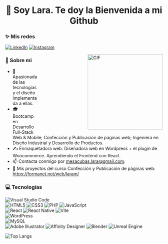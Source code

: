 <h1 align="center">👋 Soy Lara. Te doy la Bienvenida a mi Github</h1>


<h3>✨ Mis redes</h3>

[![LinkedIn](https://img.shields.io/badge/linkedin-%230077B5.svg?style=for-the-badge&logo=linkedin&logoColor=white)](https://www.linkedin.com/in/lara-mesa-cubas/)
[![Instagram](https://img.shields.io/badge/Instagram-%23E4405F.svg?style=for-the-badge&logo=Instagram&logoColor=white)](https://www.instagram.com/larartgc/)

<p dir="auto">
<animated-image data-catalyst="" style="float: right; width: 400px;"><img align="right" height="240" alt="GIF" src="https://media.giphy.com/media/ZDTbix65Me1YDNLDF3/giphy.gif" style="max-width: 100%; display: inline-block; " alt="Programando con Lara" title="Programando con Lara">
</p>

      
<h3>🌵 Sobre mi</h3>

<ul dir="auto">
<li>💜 Apasionada de las tecnologías y el diseño implementada a ellas.</li>
<li>🎓 Bootcamp en Desarrollo Full-Stack Web & Mobile; Confección y Publicación de páginas web; Ingeniera en Diseño Industrial y Desarrollo de Productos.</li>
<li>✍️ Enmaquetadora web. Diseñadora web en Wordpress + el plugin de Woocommerce. Aprendiendo el Frontend con React.</li>
<li>📫 Contacta conmigo por <a href="mailto:mesacubas.lara@gmail.com" alt="correo de Lara" title="correo de Lara" >mesacubas.lara@gmail.com</a>.</li>
<li>📙 Mis proyectos del curso Confección y Publicación de páginas web: <a href="https://formanet.net/web/laram/">https://formanet.net/web/laram/</a></li>
</ul>
 

<h3>💻 Tecnologías</h3>

![Visual Studio Code](https://img.shields.io/badge/Visual%20Studio%20Code-0078d7.svg?style=for-the-badge&logo=visual-studio-code&logoColor=white)
<br/>
 ![HTML5](https://img.shields.io/badge/html5-%23E34F26.svg?style=for-the-badge&logo=html5&logoColor=white) ![CSS3](https://img.shields.io/badge/css3-%231572B6.svg?style=for-the-badge&logo=css3&logoColor=white) ![PHP](https://img.shields.io/badge/php-%23777BB4.svg?style=for-the-badge&logo=php&logoColor=white) ![JavaScript](https://img.shields.io/badge/javascript-%23323330.svg?style=for-the-badge&logo=javascript&logoColor=%23F7DF1E) 
<br/>
![React](https://img.shields.io/badge/react-%2320232a.svg?style=for-the-badge&logo=react&logoColor=%2361DAFB) ![React Native](https://img.shields.io/badge/react_native-%2320232a.svg?style=for-the-badge&logo=react&logoColor=%2361DAFB) ![Vite](https://img.shields.io/badge/vite-%23646CFF.svg?style=for-the-badge&logo=vite&logoColor=white) 
<br/>
![WordPress](https://img.shields.io/badge/WordPress-%23117AC9.svg?style=for-the-badge&logo=WordPress&logoColor=white) 
<br/>
![MySQL](https://img.shields.io/badge/mysql-4479A1.svg?style=for-the-badge&logo=mysql&logoColor=white) 
<br/>
![Adobe Illustrator](https://img.shields.io/badge/adobe%20illustrator-%23FF9A00.svg?style=for-the-badge&logo=adobe%20illustrator&logoColor=white) ![Affinity Designer](https://img.shields.io/badge/affinity%20desginer-%231B72BE.svg?style=for-the-badge&logo=affinity-designer&logoColor=white) ![Blender](https://img.shields.io/badge/blender-%23F5792A.svg?style=for-the-badge&logo=blender&logoColor=white) ![Unreal Engine](https://img.shields.io/badge/unrealengine-%23313131.svg?style=for-the-badge&logo=unrealengine&logoColor=white)


![Top Langs](https://github-readme-stats.vercel.app/api/top-langs/?username=Lara-art&layout=compact&theme=synthwave)
